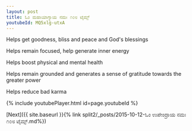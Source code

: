 ```yaml
---
layout: post
title: ಓಂ ಮಹಾಯಾಗ್ಯಾಯ ನಮಃ ೧೦೮ ಟೈಮ್ಸ್
youtubeId: MQ5xlg-utxA
---
```

 
 
Helps get goodness, bliss and peace and God's blessings
 
Helps remain focused, help generate inner energy 
 
Helps boost physical and mental health 
 
Helps remain grounded and generates a sense of gratitude towards the greater power 
 
Helps reduce bad karma
 
 
 
 


{% include youtubePlayer.html id=page.youtubeId %}
 
[Next]({{ site.baseurl }}{% link  split2/_posts/2015-10-12-ಓಂ ಉಪೇಂದ್ರಾಯ ನಮಃ ೧೦೮ ಟೈಮ್ಸ್.md%})
 
